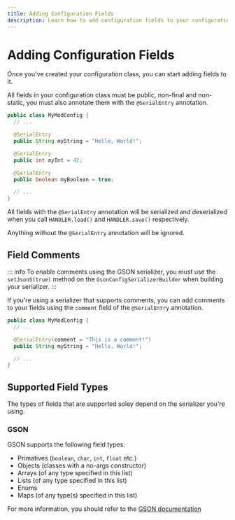 ```yaml
---
title: Adding Configuration Fields
description: Learn how to add configuration fields to your configuration class, and learn what types of fields are supported.
---
```


# Adding Configuration Fields

Once you've created your configuration class, you can start adding fields to it.

All fields in your configuration class must be public, non-final and non-static, you must also annotate them with the `@SerialEntry` annotation.

```java
public class MyModConfig {
  // ...

  @SerialEntry
  public String myString = "Hello, World!";

  @SerialEntry
  public int myInt = 42;

  @SerialEntry
  public boolean myBoolean = true;

  // ...
}
```

All fields with the `@SerialEntry` annotation will be serialized and deserialized when you call `HANDLER.load()` and `HANDLER.save()` respectively.

Anything without the `@SerialEntry` annotation will be ignored.

## Field Comments

::: info
To enable comments using the GSON serializer, you must use the `setJson5(true)` method on the `GsonConfigSerializerBuilder` when building your serializer.
:::

If you're using a serializer that supports comments, you can add comments to your fields using the `comment` field of the `@SerialEntry` annotation.

```java
public class MyModConfig {
  // ...

  @SerialEntry(comment = "This is a comment!")
  public String myString = "Hello, World!";

  // ...
}
```

## Supported Field Types

The types of fields that are supported soley depend on the serializer you're using.

### GSON

GSON supports the following field types:

- Primatives (`boolean`, `char`, `int`, `float` etc.)
- Objects (classes with a no-args constructor)
- Arrays (of any type specified in this list)
- Lists (of any type specified in this list)
- Enums
- Maps (of any type(s) specified in this list)

For more information, you should refer to the [GSON documentation](https://github.com/google/gson/blob/main/UserGuide.md#using-gson)

